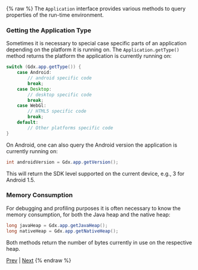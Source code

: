{% raw %}
The `Application` interface provides various methods to query properties of the run-time environment.

### Getting the Application Type ###
Sometimes it is necessary to special case specific parts of an application depending on the platform it is running on. The `Application.getType()` method returns the platform the application is currently running on:

```java
switch (Gdx.app.getType()) {
    case Android:
        // android specific code
        break;
    case Desktop:
        // desktop specific code
        break;
    case WebGl:
        // HTML5 specific code
        break;
    default:
        // Other platforms specific code
}
```

On Android, one can also query the Android version the application is currently running on:

```java
int androidVersion = Gdx.app.getVersion();
```

This will return the SDK level supported on the current device, e.g., 3 for Android 1.5.

### Memory Consumption ###
For debugging and profiling purposes it is often necessary to know the memory consumption, for both the Java heap and the native heap:

```java
long javaHeap = Gdx.app.getJavaHeap();
long nativeHeap = Gdx.app.getNativeHeap();
```

Both methods return the number of bytes currently in use on the respective heap.

[Prev](starter-classes-and-configuration) | [Next](logging)
{% endraw %}